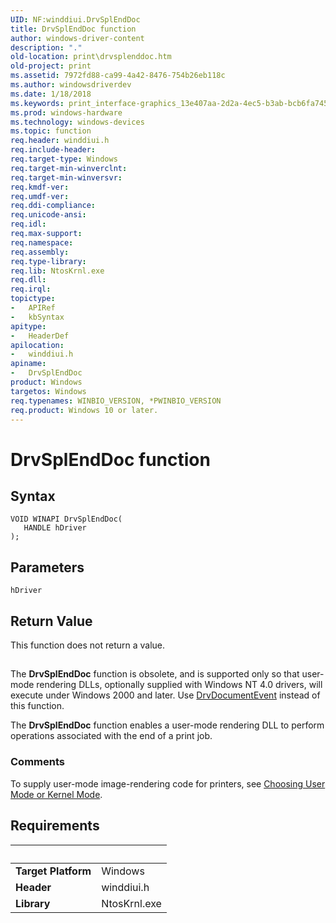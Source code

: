 ```yaml
---
UID: NF:winddiui.DrvSplEndDoc
title: DrvSplEndDoc function
author: windows-driver-content
description: "."
old-location: print\drvsplenddoc.htm
old-project: print
ms.assetid: 7972fd88-ca99-4a42-8476-754b26eb118c
ms.author: windowsdriverdev
ms.date: 1/18/2018
ms.keywords: print_interface-graphics_13e407aa-2d2a-4ec5-b3ab-bcb6fa745039.xml, DrvSplEndDoc function [Print Devices], winddiui/DrvSplEndDoc, print.drvsplenddoc, DrvSplEndDoc
ms.prod: windows-hardware
ms.technology: windows-devices
ms.topic: function
req.header: winddiui.h
req.include-header: 
req.target-type: Windows
req.target-min-winverclnt: 
req.target-min-winversvr: 
req.kmdf-ver: 
req.umdf-ver: 
req.ddi-compliance: 
req.unicode-ansi: 
req.idl: 
req.max-support: 
req.namespace: 
req.assembly: 
req.type-library: 
req.lib: NtosKrnl.exe
req.dll: 
req.irql: 
topictype:
-	APIRef
-	kbSyntax
apitype:
-	HeaderDef
apilocation:
-	winddiui.h
apiname:
-	DrvSplEndDoc
product: Windows
targetos: Windows
req.typenames: WINBIO_VERSION, *PWINBIO_VERSION
req.product: Windows 10 or later.
---
```



# DrvSplEndDoc function


## Syntax

````
VOID WINAPI DrvSplEndDoc(
   HANDLE hDriver
);
````

## Parameters

`hDriver`




## Return Value

This function does not return a value.
<h2><a id="ddk_drvsplenddoc_gg"></a><a id="DDK_DRVSPLENDDOC_GG"></a></h2>The <b>DrvSplEndDoc</b> function is obsolete, and is supported only so that user-mode rendering DLLs, optionally supplied with Windows NT 4.0 drivers, will execute under Windows 2000 and later. Use <a href="..\winddiui\nf-winddiui-drvdocumentevent.md">DrvDocumentEvent</a> instead of this function.

The <b>DrvSplEndDoc</b> function enables a user-mode rendering DLL to perform operations associated with the end of a print job.
<h3><a id="comments"></a><a id="COMMENTS"></a>Comments</h3>To supply user-mode image-rendering code for printers, see <a href="https://msdn.microsoft.com/1e63d01e-8cf2-488a-89e8-d4a3ff5cfe19">Choosing User Mode or Kernel Mode</a>.


## Requirements
| &nbsp; | &nbsp; |
| ---- |:---- |
| **Target Platform** | Windows |
| **Header** | winddiui.h |
| **Library** | NtosKrnl.exe |